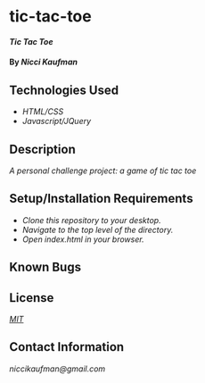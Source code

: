 # tic-tac-toe

#### _Tic Tac Toe_

#### By _**Nicci Kaufman**_

## Technologies Used

* _HTML/CSS_
* _Javascript/JQuery_

## Description

_A personal challenge project: a game of tic tac toe_

## Setup/Installation Requirements

* _Clone this repository to your desktop._
* _Navigate to the top level of the directory._
* _Open index.html in your browser._


## Known Bugs

## License

_[MIT](https://en.wikipedia.org/wiki/MIT_License)_

## Contact Information

_niccikaufman@gmail.com_